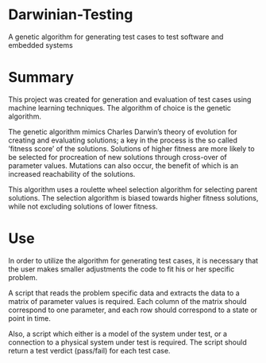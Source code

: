 # Darwinian-Testing
A genetic algorithm for generating test cases to test software and embedded systems

# Summary

This project was created for generation and evaluation of test cases using machine learning techniques. The algorithm of choice is the genetic algorithm.

The genetic algorithm mimics Charles Darwin’s theory of evolution for creating and evaluating solutions; a key in the process is the so called ’fitness score’ of the solutions. Solutions of higher fitness are more likely to be selected for procreation of new solutions through cross-over of parameter values. Mutations can also occur, the benefit of which is an increased reachability of the solutions.

This algorithm uses a roulette wheel selection algorithm for selecting parent solutions. The selection algorithm is biased towards higher fitness solutions, while not excluding solutions of lower fitness.

# Use

In order to utilize the algorithm for generating test cases, it is necessary that the user makes smaller adjustments the code to fit his or her specific problem.

A script that reads the problem specific data and extracts the data to a matrix of parameter values is required. Each column of the matrix should correspond to one parameter, and each row should correspond to a state or point in time.

Also, a script which either is a model of the system under test, or a connection to a physical system under test is required. The script should return a test verdict (pass/fail) for each test case.
